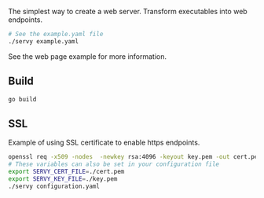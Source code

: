 The simplest way to create a web server. Transform executables into web endpoints.


```sh
# See the example.yaml file
./servy example.yaml
```

See the web page example for more information.
## Build

```sh
go build
```

## SSL

Example of using SSL certificate to enable https endpoints.
```sh
openssl req -x509 -nodes  -newkey rsa:4096 -keyout key.pem -out cert.pem -days 365
# These variables can also be set in your configuration file
export SERVY_CERT_FILE=./cert.pem 
export SERVY_KEY_FILE=./key.pem 
./servy configuration.yaml
```
